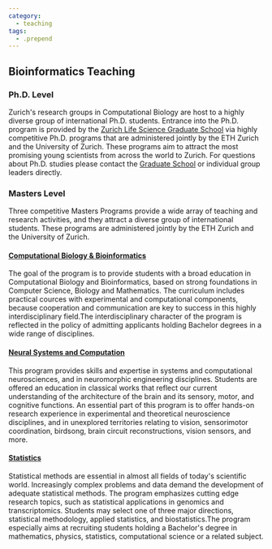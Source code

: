 ```yaml
---
category:
  - teaching
tags:
  - .prepend
---
```


## Bioinformatics Teaching

### Ph.D. Level

Zurich's research groups in Computational Biology are host to a highly diverse group of international Ph.D. students. Entrance into the Ph.D. program is provided by the <a href="https://www.lifescience-graduateschool.ch/">Zurich Life Science Graduate School</a> via highly competitive Ph.D. programs that are administered jointly by the ETH Zurich and the University of Zurich. These programs aim to attract the most promising young scientists from across the world to Zurich. For questions about Ph.D. studies please contact the <a href="https://www.lifescience-graduateschool.ch/">Graduate School</a> or individual group leaders directly.

### Masters Level 

Three competitive Masters Programs provide a wide array of teaching and research activities, and they attract a diverse group of international students. These programs are administered jointly by the ETH Zurich and the University of Zurich.

#### [Computational Biology & Bioinformatics](https://www.cbb.ethz.ch/)

The goal of the program is to provide students with a broad education in Computational Biology and Bioinformatics, based on strong foundations in Computer Science, Biology and Mathematics. The curriculum includes practical cources with experimental and computational components, because cooperation and communication are key to success in this highly interdisciplinary field.The interdisciplinary character of the program is reflected in the policy of admitting applicants holding Bachelor degrees in a wide range of disciplines.

#### [Neural Systems and Computation](https://www.nsc.uzh.ch/en.html)

This program provides skills and expertise in systems and computational neurosciences, and in neuromorphic engineering disciplines. Students are offered an education in classical works that reflect our current understanding of the architecture of the brain and its sensory, motor, and cognitive functions. An essential part of this program is to offer hands-on research experience in experimental and theoretical neuroscience disciplines, and in unexplored territories relating to vision, sensorimotor coordination, birdsong, brain circuit reconstructions, vision sensors, and more.

#### [Statistics](https://stat.ethz.ch/teaching/master)

Statistical methods are essential in almost all fields of today's scientific world. Increasingly complex problems and data demand the development of adequate statistical methods. The program emphasizes cutting edge research topics, such as statistical applications in genomics and transcriptomics. Students may select one of three major directions, statistical methodology, applied statistics, and biostatistics.The program especially aims at recruiting students holding a Bachelor's degree in mathematics, physics, statistics, computational science or a related subject.

